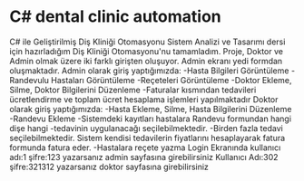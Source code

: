 # C# dental clinic automation
 C# ile Geliştirilmiş Diş Kliniği Otomasyonu
Sistem Analizi ve Tasarımı dersi için hazırladığım Diş Kliniği Otomasyonu'nu tamamladım. Proje, Doktor ve Admin olmak üzere iki farklı girişten oluşuyor. Admin ekranı yedi formdan oluşmaktadır. Admin olarak giriş yaptığımızda:
-Hasta Bilgileri Görüntüleme
-Randevulu Hastaları Görüntüleme
-Reçeteleri Görüntüleme
-Doktor Ekleme, Silme, Doktor Bilgilerini Düzenleme
-Faturalar kısmından tedavileri ücretlendirme ve toplam ücret hesaplama işlemleri yapılmaktadır
Doktor olarak giriş yaptığımızda:
-Hasta Ekleme, Silme, Hasta Bilgilerini Düzenleme
-Randevu Ekleme
-Sistemdeki kayıtları hastalara Randevu formundan hangi dişe hangi -tedavinin uygulanacağı seçilebilmektedir.
-Birden fazla tedavi seçilebilmektedir. Sistem kendisi tedavilerin fiyatlarını hesaplayarak fatura formunda fatura eder.
-Hastalara reçete yazma
Login Ekranında kullanıcı adı:1 şifre:123 yazarsanız admin sayfasına girebilirsiniz
Kullanıcı Adı:302 şifre:321312 yazarsanız doktor sayfasına girebilirsiniz
